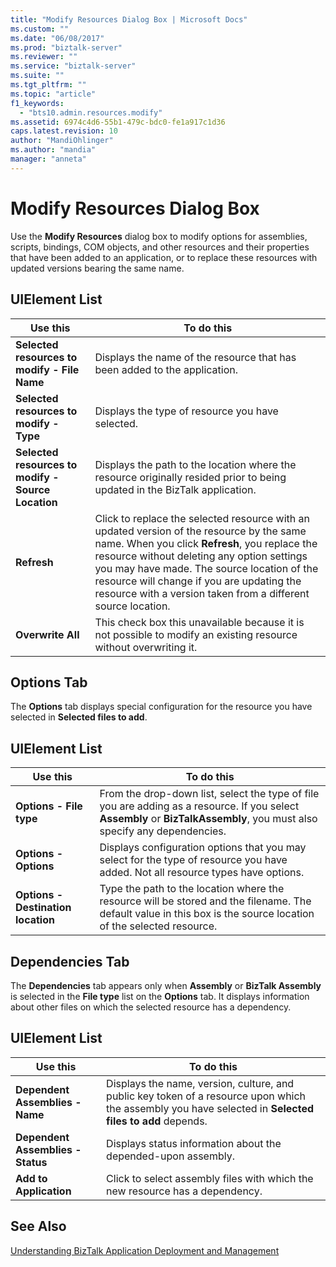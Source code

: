 ```yaml
---
title: "Modify Resources Dialog Box | Microsoft Docs"
ms.custom: ""
ms.date: "06/08/2017"
ms.prod: "biztalk-server"
ms.reviewer: ""
ms.service: "biztalk-server"
ms.suite: ""
ms.tgt_pltfrm: ""
ms.topic: "article"
f1_keywords: 
  - "bts10.admin.resources.modify"
ms.assetid: 6974c4d6-55b1-479c-bdc0-fe1a917c1d36
caps.latest.revision: 10
author: "MandiOhlinger"
ms.author: "mandia"
manager: "anneta"
---
```

# Modify Resources Dialog Box
Use the **Modify Resources** dialog box to modify options for assemblies, scripts, bindings, COM objects, and other resources and their properties that have been added to an application, or to replace these resources with updated versions bearing the same name.  
  
## UIElement List  
  
|Use this|To do this|  
|--------------|----------------|  
|**Selected resources to modify - File Name**|Displays the name of the resource that has been added to the application.|  
|**Selected resources to modify - Type**|Displays the type of resource you have selected.|  
|**Selected resources to modify - Source Location**|Displays the path to the location where the resource originally resided prior to being updated in the BizTalk application.|  
|**Refresh**|Click to replace the selected resource with an updated version of the resource by the same name. When you click **Refresh**, you replace the resource without deleting any option settings you may have made. The source location of the resource will change if you are updating the resource with a version taken from a different source location.|  
|**Overwrite All**|This check box this unavailable because it is not possible to modify an existing resource without overwriting it.|  
  
## Options Tab  
 The **Options** tab displays special configuration for the resource you have selected in **Selected files to add**.  
  
## UIElement List  
  
|Use this|To do this|  
|--------------|----------------|  
|**Options - File type**|From the drop-down list, select the type of file you are adding as a resource. If you select **Assembly** or **BizTalkAssembly**, you must also specify any dependencies.|  
|**Options - Options**|Displays configuration options that you may select for the type of resource you have added. Not all resource types have options.|  
|**Options - Destination location**|Type the path to the location where the resource will be stored and the filename. The default value in this box is the source location of the selected resource.|  
  
## Dependencies Tab  
 The **Dependencies** tab appears only when **Assembly** or **BizTalk Assembly** is selected in the **File type** list on the **Options** tab. It displays information about other files on which the selected resource has a dependency.  
  
## UIElement List  
  
|Use this|To do this|  
|--------------|----------------|  
|**Dependent Assemblies - Name**|Displays the name, version, culture, and public key token of a resource upon which the assembly you have selected in **Selected files to add** depends.|  
|**Dependent Assemblies - Status**|Displays status information about the depended-upon assembly.|  
|**Add to Application**|Click to select assembly files with which the new resource has a dependency.|  
  
## See Also  
 [Understanding BizTalk Application Deployment and Management](../core/understanding-biztalk-application-deployment-and-management.md)